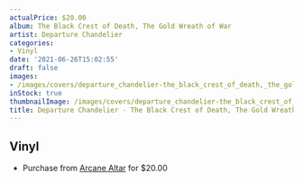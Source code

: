 ```yaml
---
actualPrice: $20.00
album: The Black Crest of Death, The Gold Wreath of War
artist: Departure Chandelier
categories:
- Vinyl
date: '2021-06-26T15:02:55'
draft: false
images:
- /images/covers/departure_chandelier-the_black_crest_of_death,_the_gold_wreath_of_war.jpg
inStock: true
thumbnailImage: /images/covers/departure_chandelier-the_black_crest_of_death,_the_gold_wreath_of_war-thumb.jpg
title: Departure Chandelier - The Black Crest of Death, The Gold Wreath of War
---
```


## Vinyl
* Purchase from [Arcane Altar](https://arcanealtar.bigcartel.com/product/departure-chandelier-the-black-crest-of-death-the-gold-wreath-of-war-12-lp) for $20.00
